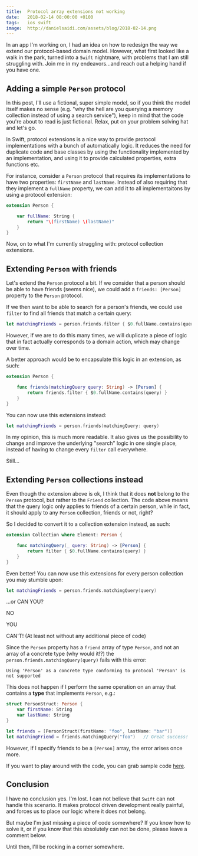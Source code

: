 ```yaml
---
title:  Protocol array extensions not working
date:   2018-02-14 08:00:00 +0100
tags:	ios swift
image:  http://danielsaidi.com/assets/blog/2018-02-14.png
---
```



In an app I'm working on, I had an idea on how to redesign the way we extend our
protocol-based domain model. However, what first looked like a walk in the park,
turned into a `Swift` nightmare, with problems that I am still struggling with.
Join me in my endeavors...and reach out a helping hand if you have one.


## Adding a simple `Person` protocol

In this post, I'll use a fictional, super simple model, so if you think the model
itself makes no sense (e.g. "why the hell are you querying a memory collection
instead of using a search service"), keep in mind that the code you're about to
read is just fictional. Relax, put on your problem solving hat and let's go.

In Swift, protocol extensions is a nice way to provide protocol implementations
with a bunch of automatically logic. It reduces the need for duplicate code and
base classes by using the functionality implemented by an implementation, and
using it to provide calculated properties, extra functions etc.

For instance, consider a `Person` protocol that requires its implementations to
have two properties: `firstName` and `lastName`. Instead of also requiring that
they implement a `fullName` property, we can add it to all implementaitons by
using a protocol extension:

```swift
extension Person {

    var fullName: String {
        return "\(firstName) \(lastName)"
    }
}
```

Now, on to what I'm currently struggling with: protocol collection extensions.


## Extending `Person` with friends

Let's extend the `Person` protocol a bit. If we consider that a person should be
able to have friends (seems nice), we could add a `friends: [Person]` property to
the `Person` protocol.

If we then want to be able to search for a person's friends, we could use `filter`
to find all friends that match a certain query:

```swift
let matchingFriends = person.friends.filter { $0.fullName.contains(query) }
```

However, if we are to do this many times, we will duplicate a piece of logic that
in fact actually corresponds to a domain action, which may change over time.

A better approach would be to encapsulate this logic in an extension, as such:

```swift
extension Person {

    func friends(matchingQuery query: String) -> [Person] {
        return friends.filter { $0.fullName.contains(query) }
    }
}
```

You can now use this extensions instead:

```swift
let matchingFriends = person.friends(matchingQuery: query)
```

In my opinion, this is much more readable. It also gives us the possibility to
change and improve the underlying "search" logic in one single place, instead of
having to change every `filter` call everywhere.

Still...


## Extending `Person` collections instead

Even though the extension above is ok, I think that it does **not** belong to
the `Person` protocol, but rather to the `Friend` collection. The code above
means that the query logic only applies to friends of a certain person, while
in fact, it should apply to any `Person` collection, friends or not, right?

So I decided to convert it to a collection extension instead, as such:

```swift
extension Collection where Element: Person {

    func matchingQuery(_ query: String) -> [Person] {
        return filter { $0.fullName.contains(query) }
    }
}
```

Even better! You can now use this extensions for every person collection you
may stumble upon:

```swift
let matchingFriends = person.friends.matchingQuery(query)
```

...or CAN YOU?

NO

YOU

CAN'T! (At least not without any additional piece of code)

Since the `Person` property has a `friend` array of type `Person`, and not an array
of a concrete type (why would it!?) the `person.friends.matchingQuery(query)` fails
with this error:

`Using 'Person' as a concrete type conforming to protocol 'Person' is not supported`

This does not happen if I perform the same operation on an array that contains a
**type** that implements `Person`, e.g.:


```swift
struct PersonStruct: Person {
    var firstName: String
    var lastName: String
}

let friends = [PersonStruct(firstName: "foo", lastName: "bar")]
let matchingFriend = friends.matchingQuery("foo")   // Great success!
```

However, if I specify friends to be a `[Person]` array, the error arises once more.

If you want to play around with the code, you can grab sample code [here](https://gist.github.com/danielsaidi/8c5ffb82d68b8dd4e869062bdcbfc7ff).


## Conclusion

I have no conclusion yes. I'm lost. I can not believe that `Swift` can not handle
this scenario. It makes protocol driven development really painful, and forces us
to place our logic where it does not belong.

But maybe I'm just missing a piece of code somewhere? If you know how to solve it,
or if you know that this absolutely can not be done, please leave a comment below.

Until then, I'll be rocking in a corner somewhere.

